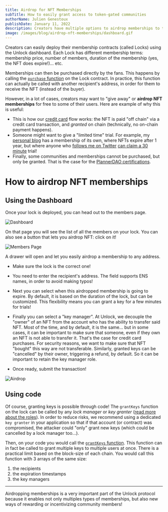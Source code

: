 ```yaml
---
title: Airdrop for NFT Memberships
subTitle: How to easily grant access to token-gated communities
authorName: Julien Genestoux
publishDate: January 11, 2022
description: Creators have multiple options to airdrop memberships to their fans so they can become members have receive the NFT in their wallets
image: /images/blog/airdrop-nft-memberships/dashboard.gif
---
```


Creators can easily deploy their membership contracts (called Locks) using the Unlock dashboard. Each Lock has different membership terms: membership price, number of members, duration of the membership (yes, the NFT does expire!)... etc.

Memberships can then be purchased directly by the fans. This happens by calling the [`purchase` function](https://docs.unlock-protocol.com/developers/smart-contracts/lock-api#purchase) on the Lock contract. In practice, this function can actually be called with another recipient's address, in order for them to receive the NFT (instead of the buyer).

However, in a lot of cases, creators may want to "give away" or **airdrop NFT memberships** for free to some of their users. Here are example of why this is useful:

- This is how our [credit card](/blog/credit-card-nft) flow works: the NFT is paid "off chain" via a credit card transaction, and _granted_ on chain (technically, no on-chain payment happens).
- Someone might want to give a "limited time" trial. For example, my [personal blog](https://ouvre-boite.com) has a membership of its own, where NFTs expire after 1 year, but where anyone who [follows me on Twitter](https://twitter.com/julien51) [can claim a 30 minute](https://claim-ouvre-boite-membership.herokuapp.com/) trial!
- Finally, some communities and memberships cannot be purchased, but only be granted. That is the case for the [PlannerDAO certifications](https://twitter.com/PlannerDAO/status/1479097169747529735).

# How to airdrop NFT memberships

## Using the Dashboard

Once your lock is deployed, you can head out to the members page.

![Dashboard](/images/blog/airdrop-nft-memberships/dashboard.png)

On that page you will see the list of all the members on your lock. You can also see a button that lets you airdrop NFT: click on it!

![Members Page](/images/blog/airdrop-nft-memberships/members-page.png)

A drawer will open and let you easily airdrop a membership to any address.

- Make sure the lock is the correct one!

- You need to enter the recipient's address. The field supports ENS names, in order to avoid making typos!

- Next you can select when this airdropped membership is going to expire. By default, it is based on the duration of the lock, but can be customized. This flexibility means you can grant a key for a few minutes for trials!

- Finally you can select a "key manager". At Unlock, we decouple the "owner" of an NFT from the account who has the ability to transfer said NFT. Most of the time, and by default, it is the same... but in some cases, it can be important to make sure that someone, even if they own an NFT is not able to transfer it. That's the case for credit card purchases. For security reasons, we want to make sure that NFT "bought" this way are not transferable. Similarly, granted keys can be "cancelled" by their owner, triggering a refund, by default. So it can be important to retain the key manager role.

- Once ready, submit the transaction!

![Airdrop](/images/blog/airdrop-nft-memberships/dashboard.gif)

## Using code

Of course, granting keys is possible through code! The `grantKeys` function on the lock can be called by any _lock manager_ or _key granter_ ([read more about the roles](https://docs.unlock-protocol.com/developers/smart-contracts/lock-api/access-control)). In order to reduce risks, we recommend using a dedicated `key granter` in your application so that if that account (or contract) was compromised, the attacker could "only" grant new keys (which could be cancelled by a lock manager too...).

Then, on your code you would call the [`grantKeys` function](https://docs.unlock-protocol.com/developers/smart-contracts/lock-api#grantkeys). This function can in fact be called to grant multiple keys to multiple users at once. There is a practical limit based on the block-size of each chain. You would call this function with 3 arrays of the same size:

1. the recipients
2. the expiration timestamps
3. the key managers

---

Airdropping memberships is a very important part of the Unlock protocol because it enables not only multiples types of memberships, but also new ways of rewarding or incentivizing community members!
